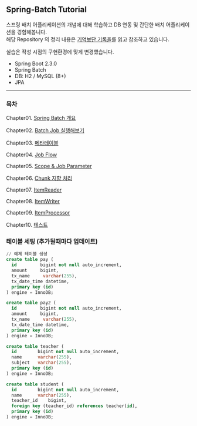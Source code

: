 ## Spring-Batch Tutorial

스프링 배치 어플리케이션의 개념에 대해 학습하고 DB 연동 및 간단한 배치 어플리케이션을 경험해봅니다.  
해당 Repository 의 정리 내용은
[기억보단 기록을](https://jojoldu.tistory.com/category/Spring%20Batch)를 읽고 참조하고 있습니다.  

실습은 작성 시점의 구현환경에 맞게 변경했습니다.

- Spring Boot 2.3.0
- Spring Batch
- DB: H2 / MySQL (8+)
- JPA

---
### 목차

Chapter01. [Spring Batch 개요](study/Chapter01.md)

Chapter02. [Batch Job 실행해보기](study/Chapter02.md)

Chapter03. [메타테이블](study/Chapter03.md)

Chapter04. [Job Flow](study/Chapter04.md)

Chapter05. [Scope & Job Parameter](study/Chapter05.md)

Chapter06. [Chunk 지향 처리](study/Chapter06.md)

Chapter07. [ItemReader](study/Chapter07.md)

Chapter08. [ItemWriter](study/Chapter08.md)

Chapter09. [ItemProcessor](study/Chapter09.md)

Chapter10. [테스트](study/Chapter10.md)

### 테이블 세팅 (추가될때마다 업데이트)

~~~sql
// 예제 테이블 생성
create table pay (
  id         bigint not null auto_increment,
  amount     bigint,
  tx_name     varchar(255),
  tx_date_time datetime,
  primary key (id)
) engine = InnoDB;

create table pay2 (
  id         bigint not null auto_increment,
  amount     bigint,
  tx_name     varchar(255),
  tx_date_time datetime,
  primary key (id)
) engine = InnoDB;

create table teacher (
  id        bigint not null auto_increment,
  name      varchar(255),
  subject   varchar(255),
  primary key (id)
) engine = InnoDB;

create table student (
  id        bigint not null auto_increment,
  name      varchar(255),
  teacher_id    bigint,
  foreign key (teacher_id) references teacher(id),
  primary key (id)
) engine = InnoDB;
~~~
